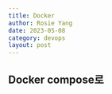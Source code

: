 ```yaml
---
title: Docker
author: Rosie Yang
date: 2023-05-08
category: devops
layout: post
---
```


## Docker compose로 


<br><br>

<div style="padding:3px; margin:200px 0;"></div>   